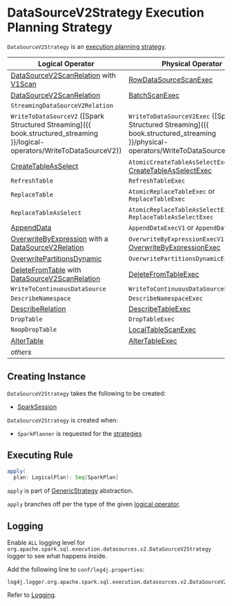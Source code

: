 # DataSourceV2Strategy Execution Planning Strategy

`DataSourceV2Strategy` is an [execution planning strategy](SparkStrategy.md).

Logical Operator | Physical Operator
-----------------|------------------
 [DataSourceV2ScanRelation](../logical-operators/DataSourceV2ScanRelation.md) with [V1Scan](../connector/V1Scan.md) | [RowDataSourceScanExec](../physical-operators/RowDataSourceScanExec.md)
 [DataSourceV2ScanRelation](../logical-operators/DataSourceV2ScanRelation.md) | [BatchScanExec](../physical-operators/BatchScanExec.md)
 `StreamingDataSourceV2Relation` |
 `WriteToDataSourceV2` ([Spark Structured Streaming]({{ book.structured_streaming }}/logical-operators/WriteToDataSourceV2)) | `WriteToDataSourceV2Exec` ([Spark Structured Streaming]({{ book.structured_streaming }}/physical-operators/WriteToDataSourceV2Exec))
 [CreateTableAsSelect](../logical-operators/CreateTableAsSelect.md) | `AtomicCreateTableAsSelectExec` or [CreateTableAsSelectExec](../physical-operators/CreateTableAsSelectExec.md)
 `RefreshTable` | `RefreshTableExec`
 `ReplaceTable` | `AtomicReplaceTableExec` or `ReplaceTableExec`
 `ReplaceTableAsSelect` | `AtomicReplaceTableAsSelectExec` or `ReplaceTableAsSelectExec`
 [AppendData](../logical-operators/AppendData.md) | `AppendDataExecV1` or `AppendDataExec`
 [OverwriteByExpression](../logical-operators/OverwriteByExpression.md) with a [DataSourceV2Relation](../logical-operators/DataSourceV2Relation.md) | `OverwriteByExpressionExecV1` or [OverwriteByExpressionExec](../physical-operators/OverwriteByExpressionExec.md)
 [OverwritePartitionsDynamic](../logical-operators/OverwritePartitionsDynamic.md) | `OverwritePartitionsDynamicExec`
 [DeleteFromTable](../logical-operators/DeleteFromTable.md) with [DataSourceV2ScanRelation](../logical-operators/DataSourceV2ScanRelation.md) | [DeleteFromTableExec](../physical-operators/DeleteFromTableExec.md)
 `WriteToContinuousDataSource` | `WriteToContinuousDataSourceExec`
 `DescribeNamespace` | `DescribeNamespaceExec`
 [DescribeRelation](../logical-operators/DescribeRelation.md) | [DescribeTableExec](../physical-operators/DescribeTableExec.md)
 `DropTable` | `DropTableExec`
 `NoopDropTable` | [LocalTableScanExec](../physical-operators/LocalTableScanExec.md)
 [AlterTable](../logical-operators/AlterTable.md) | [AlterTableExec](../physical-operators/AlterTableExec.md)
 _others_ |

## Creating Instance

`DataSourceV2Strategy` takes the following to be created:

* <span id="session"> [SparkSession](../SparkSession.md)

`DataSourceV2Strategy` is created when:

* `SparkPlanner` is requested for the [strategies](../SparkPlanner.md#strategies)

## <span id="apply"> Executing Rule

```scala
apply(
  plan: LogicalPlan): Seq[SparkPlan]
```

`apply` is part of [GenericStrategy](../catalyst/GenericStrategy.md#apply) abstraction.

`apply` branches off per the type of the given [logical operator](../logical-operators/LogicalPlan.md).

## Logging

Enable `ALL` logging level for `org.apache.spark.sql.execution.datasources.v2.DataSourceV2Strategy` logger to see what happens inside.

Add the following line to `conf/log4j.properties`:

```text
log4j.logger.org.apache.spark.sql.execution.datasources.v2.DataSourceV2Strategy=ALL
```

Refer to [Logging](../spark-logging.md).
